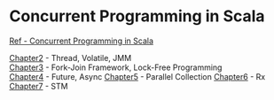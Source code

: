 # Concurrent Programming in Scala

[Ref - Concurrent Programming in Scala](http://www.amazon.com/Learning-Concurrent-Programming-Aleksandar-Prokopec/dp/1783281413/ref=sr_1_1?s=books&ie=UTF8&qid=1433256276&sr=1-1&keywords=concurrent+programming+in+scala)

[Chapter2](https://github.com/1ambda/scala/tree/master/concurrent-programming-in-scala/src/main/scala/thread) - Thread, Volatile, JMM  
[Chapter3](https://github.com/1ambda/scala/tree/master/concurrent-programming-in-scala/src/main/scala/forkjoin) - Fork-Join Framework, Lock-Free Programming  
[Chapter4](https://github.com/1ambda/scala/tree/master/concurrent-programming-in-scala/src/main/scala/future) - Future, Async 
[Chapter5](https://github.com/1ambda/scala/tree/master/concurrent-programming-in-scala/src/main/scala/parallel) - Parallel Collection
[Chapter6](https://github.com/1ambda/scala/tree/master/concurrent-programming-in-scala/src/main/scala/reactive) - Rx 
[Chapter7](https://github.com/1ambda/scala/tree/master/concurrent-programming-in-scala/src/main/scala/stm) - STM 


